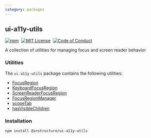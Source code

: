 ```yaml
---
category: packages
---
```


## ui-a11y-utils

[![npm][npm]][npm-url]&nbsp;
[![MIT License][license-badge]][license]&nbsp;
[![Code of Conduct][coc-badge]][coc]

A collection of utilities for managing focus and screen reader behavior

### Utilities

The `ui-a11y-utils` package contains the following utilities:

- [FocusRegion](#FocusRegion)
- [KeyboardFocusRegion](#KeyboardFocusRegion)
- [ScreenReaderFocusRegion](#ScreenReaderFocusRegion)
- [FocusRegionManager](#FocusRegionManager)
- [scopeTab](#scopeTab)
- [hasVisibleChildren](#hasVisibleChildren)

### Installation

```sh
npm install @instructure/ui-a11y-utils
```

[npm]: https://img.shields.io/npm/v/@instructure/ui-a11y-utils.svg
[npm-url]: https://npmjs.com/package/@instructure/ui-a11y-utils
[license-badge]: https://img.shields.io/npm/l/instructure-ui.svg?style=flat-square
[license]: https://github.com/instructure/instructure-ui/blob/master/LICENSE
[coc-badge]: https://img.shields.io/badge/code%20of-conduct-ff69b4.svg?style=flat-square
[coc]: https://github.com/instructure/instructure-ui/blob/master/CODE_OF_CONDUCT.md

